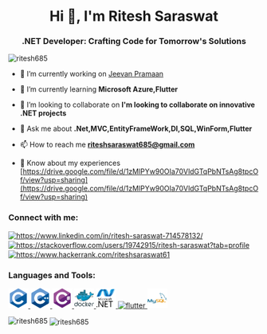 <h1 align="center">Hi 👋, I'm Ritesh Saraswat</h1>
<h3 align="center">.NET Developer: Crafting Code for Tomorrow's Solutions</h3>

<p align="left"> <img src="https://komarev.com/ghpvc/?username=ritesh685&label=Profile%20views&color=0e75b6&style=flat" alt="ritesh685" /> </p>

- 🔭 I’m currently working on [Jeevan Pramaan](https://jeevanpramaan.gov.in/)

- 🌱 I’m currently learning **Microsoft Azure,Flutter**

- 👯 I’m looking to collaborate on **I'm looking to collaborate on innovative .NET projects**

- 💬 Ask me about **.Net,MVC,EntityFrameWork,DI,SQL,WinForm,Flutter**

- 📫 How to reach me **riteshsaraswat685@gmail.com**

- 📄 Know about my experiences [https://drive.google.com/file/d/1zMlPYw90OIa70VldGTqPbNTsAg8tpcOf/view?usp=sharing](https://drive.google.com/file/d/1zMlPYw90OIa70VldGTqPbNTsAg8tpcOf/view?usp=sharing)

<h3 align="left">Connect with me:</h3>
<p align="left">
<a href="https://linkedin.com/in/https://www.linkedin.com/in/ritesh-saraswat-714578132/" target="blank"><img align="center" src="https://raw.githubusercontent.com/rahuldkjain/github-profile-readme-generator/master/src/images/icons/Social/linked-in-alt.svg" alt="https://www.linkedin.com/in/ritesh-saraswat-714578132/" height="30" width="40" /></a>
<a href="https://stackoverflow.com/users/https://stackoverflow.com/users/19742915/ritesh-saraswat?tab=profile" target="blank"><img align="center" src="https://raw.githubusercontent.com/rahuldkjain/github-profile-readme-generator/master/src/images/icons/Social/stack-overflow.svg" alt="https://stackoverflow.com/users/19742915/ritesh-saraswat?tab=profile" height="30" width="40" /></a>
<a href="https://www.hackerrank.com/https://www.hackerrank.com/riteshsaraswat61" target="blank"><img align="center" src="https://raw.githubusercontent.com/rahuldkjain/github-profile-readme-generator/master/src/images/icons/Social/hackerrank.svg" alt="https://www.hackerrank.com/riteshsaraswat61" height="30" width="40" /></a>
</p>

<h3 align="left">Languages and Tools:</h3>
<p align="left"> <a href="https://www.cprogramming.com/" target="_blank" rel="noreferrer"> <img src="https://raw.githubusercontent.com/devicons/devicon/master/icons/c/c-original.svg" alt="c" width="40" height="40"/> </a> <a href="https://www.w3schools.com/cpp/" target="_blank" rel="noreferrer"> <img src="https://raw.githubusercontent.com/devicons/devicon/master/icons/cplusplus/cplusplus-original.svg" alt="cplusplus" width="40" height="40"/> </a> <a href="https://www.w3schools.com/cs/" target="_blank" rel="noreferrer"> <img src="https://raw.githubusercontent.com/devicons/devicon/master/icons/csharp/csharp-original.svg" alt="csharp" width="40" height="40"/> </a> <a href="https://www.docker.com/" target="_blank" rel="noreferrer"> <img src="https://raw.githubusercontent.com/devicons/devicon/master/icons/docker/docker-original-wordmark.svg" alt="docker" width="40" height="40"/> </a> <a href="https://dotnet.microsoft.com/" target="_blank" rel="noreferrer"> <img src="https://raw.githubusercontent.com/devicons/devicon/master/icons/dot-net/dot-net-original-wordmark.svg" alt="dotnet" width="40" height="40"/> </a> <a href="https://flutter.dev" target="_blank" rel="noreferrer"> <img src="https://www.vectorlogo.zone/logos/flutterio/flutterio-icon.svg" alt="flutter" width="40" height="40"/> </a> <a href="https://www.mysql.com/" target="_blank" rel="noreferrer"> <img src="https://raw.githubusercontent.com/devicons/devicon/master/icons/mysql/mysql-original-wordmark.svg" alt="mysql" width="40" height="40"/> </a> </p>

<p><img align="left" src="https://github-readme-stats.vercel.app/api/top-langs?username=ritesh685&show_icons=true&locale=en&layout=compact" alt="ritesh685" /></p>

<p>&nbsp;<img align="center" src="https://github-readme-stats.vercel.app/api?username=ritesh685&show_icons=true&locale=en" alt="ritesh685" /></p>
